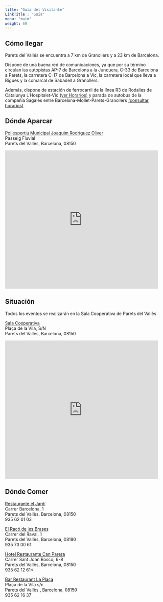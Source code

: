 ```yaml
---
title: "Guía del Visitante"
LinkTitle : "Guía"
menu: "main"
weight: 60  
---
```


## Cómo llegar

Parets del Vallés se encuentra a 7 km de Granollers y a 23 km de Barcelona.

Dispone de una buena red de comunicaciones, ya que por su término circulan las autopistas AP-7 de Barcelona a la Junquera, C-33 de Barcelona a Parets, la carretera C-17 de Barcelona a Vic, la carretera local que lleva a Bigues y la comarcal de Sabadell a Granollers.

Además, dispone de estación de ferrocarril de la línea R3 de Rodalies de Catalunya L'Hospitalet-Vic [(ver Horarios)](http://rodalies.gencat.cat/web/.content/pdf/horaris/R3.pdf) y parada de autobús de la compañía Sagalés entre Barcelona-Mollet-Parets-Granollers [(consultar horarios)](http://www.sagales.com).

## Dónde Aparcar

[Poliesportiu Municipal Joaquim Rodríguez Oliver](http://www.parets.cat/la-vila/guia-del-municipi/equipaments/poliesportiu-municipal-joaquim-rodriguez-oliver)\
Passeig Fluvial\
Parets del Vallès, Barcelona, 08150

<iframe width="500" height="450" frameborder="0" style="border:0" src="https://www.google.com/maps/embed/v1/place?q=place_id:ChIJ5VPpZaW4pBIRDkje1hls32c&key=AIzaSyBECd4GIw3O7OyPSVIp8Q2zuinVsk3nsi8" allowfullscreen></iframe>

## Situación

Todos los eventos se realizarán en la Sala Cooperativa de Parets del Vallès.

[Sala Cooperativa](https://goo.gl/maps/tXJwMCVQ9Yy)\
Plaça de la Vila, S/N\
Parets del Vallès, Barcelona, 08150

<iframe src="https://www.google.com/maps/embed?pb=!1m18!1m12!1m3!1d2984.8169857353228!2d2.232501316064497!3d41.5732053792476!2m3!1f0!2f0!3f0!3m2!1i1024!2i768!4f13.1!3m3!1m2!1s0x12a4b8a59568d37f%3A0xa1e01ead5a8d455a!2sSala+Cooperativa!5e0!3m2!1ses!2ses!4v1520600006094" width="500" height="450" frameborder="0" style="border:0" allowfullscreen></iframe>

## Dónde Comer

[Restaurante el Jardí](https://goo.gl/maps/MQqjFxaKX1k)\
Carrer Barcelona, 1\
Parets del Vallès, Barcelona, 08150\
935 62 01 03

[El Racó de les Brases](https://goo.gl/maps/kD6qKZGtjKU2)\
Carrer del Raval, 1\
Parets del Vallès, Barcelona, 08180\
935 73 00 61

[Hotel Restaurante Can Parera](https://goo.gl/maps/73TWEEHYNQR2)\
Carrer Sant Joan Bosco, 6-8\
Parets del Vallès, Barcelona, 08150\
935 62 12 61<

[Bar Restaurant La Plaça](https://www.google.es/maps/place/Bar+Restaurant+La+Plaça/@41.5727296,2.2335422,17z/data=!4m13!1m5!2m4!1sbar+la+plaza+paret!5m2!5m1!1s2018-05-13!3m6!1s0x12a4b8a5bfe810b7:0xdc0f402c81e404ae!5m1!1s2018-05-13!8m2!3d41.5732253!4d2.2347787)\
Plaça de la Vila s/n\
Parets del Vallès , Barcelona, 08150\
935 62 16 37